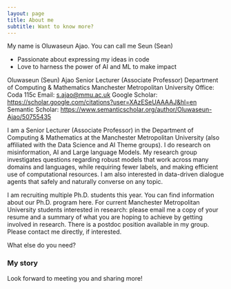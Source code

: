```yaml
---
layout: page
title: About me
subtitle: Want to know more?
---
```


My name is Oluwaseun Ajao. You can call me Seun (Sean)

- Passionate about expressing my ideas in code
- Love to harness the power of AI and ML to make impact


Oluwaseun (Seun) Ajao
Senior Lecturer (Associate Professor)
Department of Computing & Mathematics
Manchester Metropolitan University
Office: Coda 115c
Email: s.ajao@mmu.ac.uk
Google Scholar: https://scholar.google.com/citations?user=XAzESeUAAAAJ&hl=en
Semantic Scholar: https://www.semanticscholar.org/author/Oluwaseun-Ajao/50755435



I am a Senior Lecturer (Associate Professor) in the Department of Computing & Mathematics at the Manchester Metropolitan University (also affiliated with the Data Science and AI Theme groups). I do research on misinformation, AI and Large language Models. My research group investigates questions regarding robust models that work across many domains and languages, while requiring fewer labels, and making efficient use of computational resources. I am also interested in data-driven dialogue agents that safely and naturally converse on any topic.

I am recruiting multiple Ph.D. students this year. You can find information about our Ph.D. program here. For current Manchester Metropolitan University students interested in research: please email me a copy of your resume and a summary of what you are hoping to achieve by getting involved in research.
There is a postdoc position available in my group. Please contact me directly, if interested.

What else do you need?

### My story

Look forward to meeting you and sharing more!

